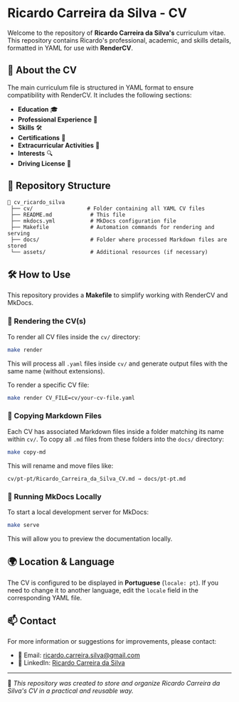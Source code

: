 # Ricardo Carreira da Silva - CV

Welcome to the repository of **Ricardo Carreira da Silva's** curriculum vitae. This repository contains Ricardo's professional, academic, and skills details, formatted in YAML for use with **RenderCV**.

## 📄 About the CV

The main curriculum file is structured in YAML format to ensure compatibility with RenderCV. It includes the following sections:
- **Education** 🎓
- **Professional Experience** 💼
- **Skills** 🛠️
- **Certifications** 📜
- **Extracurricular Activities** 🎯
- **Interests** 🔍
- **Driving License** 🚗

## 📂 Repository Structure

```
📁 cv_ricardo_silva
 ├── cv/                 # Folder containing all YAML CV files
 ├── README.md            # This file
 ├── mkdocs.yml           # MkDocs configuration file
 ├── Makefile             # Automation commands for rendering and serving
 ├── docs/                # Folder where processed Markdown files are stored
 └── assets/              # Additional resources (if necessary)
```

## 🛠️ How to Use

This repository provides a **Makefile** to simplify working with RenderCV and MkDocs.

### 🔹 Rendering the CV(s)
To render all CV files inside the `cv/` directory:
```bash
make render
```
This will process all `.yaml` files inside `cv/` and generate output files with the same name (without extensions).

To render a specific CV file:
```bash
make render CV_FILE=cv/your-cv-file.yaml
```

### 🔹 Copying Markdown Files
Each CV has associated Markdown files inside a folder matching its name within `cv/`. To copy all `.md` files from these folders into the `docs/` directory:
```bash
make copy-md
```
This will rename and move files like:
```
cv/pt-pt/Ricardo_Carreira_da_Silva_CV.md → docs/pt-pt.md
```

### 🔹 Running MkDocs Locally
To start a local development server for MkDocs:
```bash
make serve
```
This will allow you to preview the documentation locally.

## 🌍 Location & Language

The CV is configured to be displayed in **Portuguese** (`locale: pt`). If you need to change it to another language, edit the `locale` field in the corresponding YAML file.

## 📫 Contact

For more information or suggestions for improvements, please contact:
- 📧 Email: [ricardo.carreira.silva@gmail.com](mailto:ricardo.carreira.silva@gmail.com)
- 🔗 LinkedIn: [Ricardo Carreira da Silva](https://www.linkedin.com/in/ricardocarreira-dasilva)

---
📌 _This repository was created to store and organize Ricardo Carreira da Silva's CV in a practical and reusable way._
